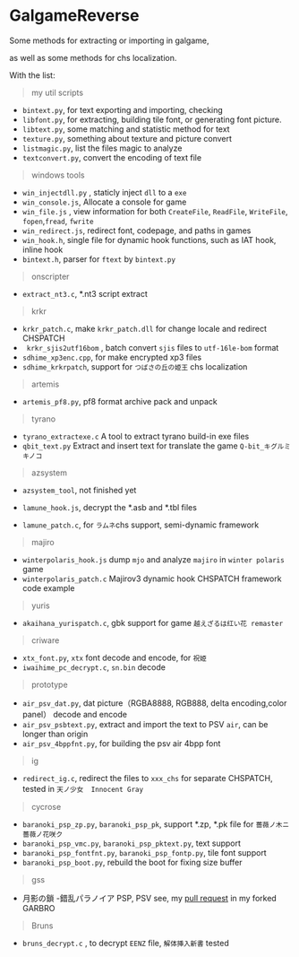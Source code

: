 # GalgameReverse

Some methods for extracting or importing in galgame,

as well as some methods for chs localization.



With the list:

> my util scripts

* `bintext.py`, for text exporting and importing, checking 
* `libfont.py`, for extracting, building tile font, or generating font picture.
* `libtext.py`, some  matching and statistic method for text
* `texture.py`, something about texture and picture convert
* `listmagic.py`, list the files magic to analyze
* `textconvert.py`, convert the encoding of text file

> windows tools

* `win_injectdll.py` , staticly inject  `dll` to a `exe`
* `win_console.js`,  Allocate a console for game
* `win_file.js` , view information for both `CreateFile`, `ReadFile`, `WriteFile`, `fopen`,`fread`, `fwrite`
* `win_redirect.js`, redirect font, codepage, and paths in games
* `win_hook.h`,  single file for dynamic hook functions, such as IAT hook, inline hook
* `bintext.h`, parser for `ftext` by `bintext.py`

> onscripter

* `extract_nt3.c`,  *.nt3 script extract

> krkr

* `krkr_patch.c`, make `krkr_patch.dll` for change locale and redirect CHSPATCH 
* ` krkr_sjis2utf16bom` , batch convert `sjis` files to `utf-16le-bom` format
* `sdhime_xp3enc.cpp`,  for make encrypted xp3 files
* `sdhime_krkrpatch`, support for  `つばさの丘の姫王` chs localization

> artemis

* `artemis_pf8.py`,  pf8 format archive pack and unpack

> tyrano

* `tyrano_extractexe.c` A tool to extract tyrano build-in exe files
* `qbit_text.py` Extract and insert text for translate the game  `Q-bit_キグルミキノコ`

> azsystem

* `azsystem_tool`, not finished yet

* `lamune_hook.js`, decrypt the *.asb and *.tbl files

* `lamune_patch.c`, for `ラムネ`chs support, semi-dynamic framework

> majiro

* `winterpolaris_hook.js` dump `mjo` and analyze `majiro` in `winter polaris` game
* `winterpolaris_patch.c`  Majirov3 dynamic hook CHSPATCH framework code example

> yuris

* `akaihana_yurispatch.c`, gbk support  for game `越えざるは红い花 remaster`

> criware

* `xtx_font.py`, `xtx` font decode and encode, for `祝姫`   
* `iwaihime_pc_decrypt.c`,  `sn.bin` decode

> prototype

* `air_psv_dat.py`, dat picture（RGBA8888, RGB888, delta encoding,color panel） decode and encode
* `air_psv_psbtext.py`, extract and import the text to PSV `air`, can be longer than origin
* `air_psv_4bppfnt.py`, for building the psv air 4bpp font

> ig

* `redirect_ig.c`, redirect the files to `xxx_chs` for separate CHSPATCH, tested in `天ノ少女`　`Innocent Gray`

> cycrose

* `baranoki_psp_zp.py`, ``baranoki_psp_pk``, support *.zp, *.pk file for `薔薇ノ木ニ薔薇ノ花咲ク`
* `baranoki_psp_vmc.py`, `baranoki_psp_pktext.py`, text support
* `baranoki_psp_fontfnt.py`, `baranoki_psp_fontp.py`, tile font support
* `baranoki_psp_boot.py`, rebuild the boot for fixing size buffer

> gss

* 月影の鎖 -錯乱パラノイア PSP, PSV see, my [pull request](https://github.com/morkt/GARbro/pull/435) in my forked GARBRO

> Bruns

* `bruns_decrypt.c` , to decrypt  `EENZ` file,  `解体挿入新書` tested 


